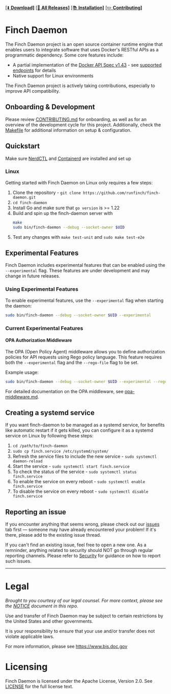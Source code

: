 [[⬇️ **Download]**](https://github.com/runfinch/finch-daemon/releases)
[[🚀 **All Releases]**](https://github.com/runfinch/finch-daemon/releases)
[[📚 **Installation]**](#quickstart)
[[✏️ **Contributing]**](CONTRIBUTING.md)

# Finch Daemon

The Finch Daemon project is an open source container runtime engine that enables users to integrate software that uses Docker's RESTful APIs as a programmatic dependency. Some core features include:

 - A partial implementation of the [Docker API Spec v1.43](https://docs.docker.com/engine/api/v1.43/) - see [supported endpoints](docs/supported-endpoints.md) for details
 - Native support for Linux environments

The Finch Daemon project is actively taking contributions, especially to improve API compatibility.

## Onboarding & Development

Please review [CONTRIBUTING.md](./CONTRIBUTING.md) for onboarding, as well as for an overview of the development cycle for this project.
Additionally, check the [Makefile](./Makefile) for additional information on setup & configuration.

## Quickstart
Make sure [NerdCTL](https://github.com/containerd/nerdctl) and 
[Containerd](https://github.com/containerd/containerd) are installed and set up

### Linux
Getting started with Finch Daemon on Linux only requires a few steps:

1. Clone the repository - `git clone https://github.com/runfinch/finch-daemon.git`
2. `cd finch-daemon`
3. Install Go and make sure that `go version` is >= 1.22
4. Build and spin up the finch-daemon server with 
   ```bash 
   make
   sudo bin/finch-daemon --debug --socket-owner $UID
   ```
5. Test any changes with `make test-unit` and `sudo make test-e2e`


## Experimental Features

Finch Daemon includes experimental features that can be enabled using the `--experimental` flag. These features are under development and may change in future releases.

### Using Experimental Features

To enable experimental features, use the `--experimental` flag when starting the daemon:

```bash
sudo bin/finch-daemon --debug --socket-owner $UID --experimental
```

### Current Experimental Features

#### OPA Authorization Middleware

The OPA (Open Policy Agent) middleware allows you to define authorization policies for API requests using Rego policy language. This feature requires both the `--experimental` flag and the `--rego-file` flag to be set.

Example usage:
```bash
sudo bin/finch-daemon --debug --socket-owner $UID --experimental --rego-file /path/to/policy.rego
```

For detailed documentation on the OPA middleware, see [opa-middleware.md](docs/opa-middleware.md).


## Creating a systemd service
If you want finch-daemon to be managed as a systemd service, for benefits like automatic
restart if it gets killed, you can configure it as a systemd service on Linux by
following these steps:

1. `cd /path/to/finch-daemon`
2. `sudo cp finch.service /etc/systemd/system/`
3. Refresh the service files to include the new service - `sudo systemctl daemon-reload`
4. Start the service - `sudo systemctl start finch.service`
5. To check the status of the service - `sudo systemctl status finch.service`
6. To enable the service on every reboot - `sudo systemctl enable finch.service`
7. To disable the service on every reboot - `sudo systemctl disable finch.service`

## Reporting an issue

If you encounter anything that seems wrong, please check out our [issues](https://github.com/runfinch/finch-daemon/issues) tab first — someone may have already encountered your problem! If it's there, please add to the existing issue thread.

If you can't find an existing issue, feel free to open a new one. As a remninder, anything related to security should NOT go through regular reporting channels. Please refer to [Security](https://github.com/runfinch/finch-daemon?tab=security-ov-file#reporting-security-issues) for guidance on how to report such issues.

-----


Legal
=====

*Brought to you courtesy of our legal counsel. For more context,
please see the [NOTICE](https://github.com/runfinch/finch-daemon/blob/main/NOTICE) document in this repo.*

Use and transfer of Finch Daemon may be subject to certain restrictions by the
United States and other governments.

It is your responsibility to ensure that your use and/or transfer does not
violate applicable laws.

For more information, please see https://www.bis.doc.gov

Licensing
=========
Finch Daemon is licensed under the Apache License, Version 2.0. 
See [LICENSE](https://github.com/runfinch/finch-daemon/blob/main/LICENSE) for the full license text.
